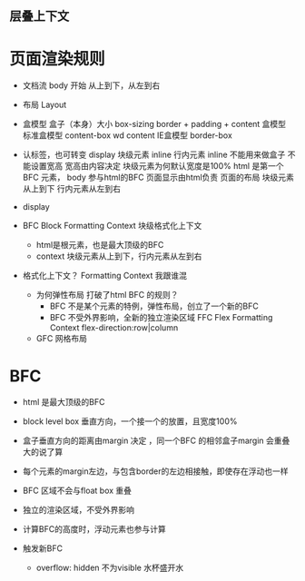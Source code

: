 ## 层叠上下文

# 页面渲染规则


- 文档流
  body 开始 从上到下，从左到右

- 布局 Layout 
- 盒模型 盒子（本身）大小 
  box-sizing border + padding + content
  盒模型 标准盒模型 content-box  wd content
  IE盒模型 border-box
- 认标签，也可转变 display
  块级元素 inline
  行内元素 inline 不能用来做盒子 不能设置宽高 宽高由内容决定
  块级元素为何默认宽度是100% 
  html 是第一个BFC 元素， body 参与html的BFC
   页面显示由html负责 页面的布局 块级元素从上到下 行内元素从左到右

- display

- BFC Block Formatting Context 块级格式化上下文 
  - html是根元素，也是最大顶级的BFC
  - context 块级元素从上到下，行内元素从左到右

- 格式化上下文？ Formatting Context 我跟谁混
  - 为何弹性布局 打破了html BFC 的规则？
    - BFC 不是某个元素的特例，弹性布局，创立了一个新的BFC 
    - BFC 不受外界影响，全新的独立渲染区域 FFC Flex Formatting Context 
      flex-direction:row|column
  - GFC 网格布局 

# BFC

- html 是最大顶级的BFC
- block level box 垂直方向，一个接一个的放置，且宽度100%
- 盒子垂直方向的距离由margin 决定 ，同一个BFC 的相邻盒子margin 会重叠 大的说了算
- 每个元素的margin左边，与包含border的左边相接触，即使存在浮动也一样
- BFC 区域不会与float box 重叠
- 独立的渲染区域，不受外界影响
- 计算BFC的高度时，浮动元素也参与计算

- 触发新BFC
  - overflow: hidden 不为visible 水杯盛开水
